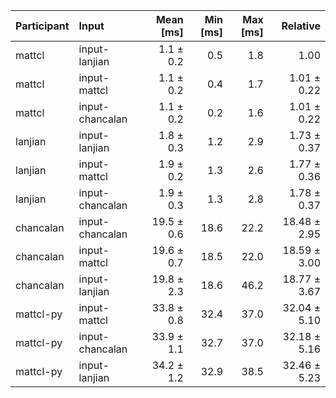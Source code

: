 | Participant | Input | Mean [ms] | Min [ms] | Max [ms] | Relative |
|:---|:---|---:|---:|---:|---:|
| mattcl | input-lanjian | 1.1 ± 0.2 | 0.5 | 1.8 | 1.00 |
| mattcl | input-mattcl | 1.1 ± 0.2 | 0.4 | 1.7 | 1.01 ± 0.22 |
| mattcl | input-chancalan | 1.1 ± 0.2 | 0.2 | 1.6 | 1.01 ± 0.22 |
| lanjian | input-lanjian | 1.8 ± 0.3 | 1.2 | 2.9 | 1.73 ± 0.37 |
| lanjian | input-mattcl | 1.9 ± 0.2 | 1.3 | 2.6 | 1.77 ± 0.36 |
| lanjian | input-chancalan | 1.9 ± 0.3 | 1.3 | 2.8 | 1.78 ± 0.37 |
| chancalan | input-chancalan | 19.5 ± 0.6 | 18.6 | 22.2 | 18.48 ± 2.95 |
| chancalan | input-mattcl | 19.6 ± 0.7 | 18.5 | 22.0 | 18.59 ± 3.00 |
| chancalan | input-lanjian | 19.8 ± 2.3 | 18.6 | 46.2 | 18.77 ± 3.67 |
| mattcl-py | input-mattcl | 33.8 ± 0.8 | 32.4 | 37.0 | 32.04 ± 5.10 |
| mattcl-py | input-chancalan | 33.9 ± 1.1 | 32.7 | 37.0 | 32.18 ± 5.16 |
| mattcl-py | input-lanjian | 34.2 ± 1.2 | 32.9 | 38.5 | 32.46 ± 5.23 |
